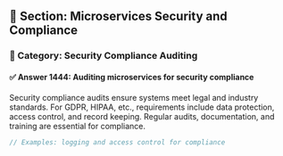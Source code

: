 ## 📘 Section: Microservices Security and Compliance
### 🔹 Category: Security Compliance Auditing
#### ✅ Answer 1444: Auditing microservices for security compliance

Security compliance audits ensure systems meet legal and industry standards. For GDPR, HIPAA, etc., requirements include data protection, access control, and record keeping. Regular audits, documentation, and training are essential for compliance.

```rust
// Examples: logging and access control for compliance
```
